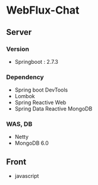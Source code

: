 # WebFlux-Chat
## Server
### Version
- Springboot : 2.7.3

### Dependency
- Spring boot DevTools
- Lombok
- Spring Reactive Web
- Spring Data Reactive MongoDB

### WAS, DB
- Netty
- MongoDB 6.0

## Front
- javascript
